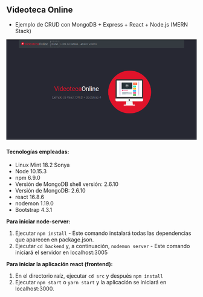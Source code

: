 ## Videoteca Online
* Ejemplo de CRUD con MongoDB + Express + React + Node.js (MERN Stack)

![Test Image 1](/screenshots/Inicio.png)

#### Tecnologías empleadas:
* Linux Mint 18.2 Sonya 
* Node 10.15.3
* npm 6.9.0
* Versión de MongoDB shell versión: 2.6.10
* Versión de MongoDB: 2.6.10
* react 16.8.6
* nodemon 1.19.0
* Bootstrap 4.3.1 

**Para iniciar node-server:**

1. Ejecutar `npm install` - Este comando instalará todas las dependencias que aparecen en package.json.
3. Ejecutar `cd backend` y, a continuación, `nodemon server` - Este comando iniciará el servidor en localhost:3005

**Para iniciar la aplicación react (frontend):**

1. En el directorio raíz, ejecutar `cd src` y después `npm install`
2. Ejecutar `npm start` o `yarn start` y la aplicación se iniciará en localhost:3000. 
